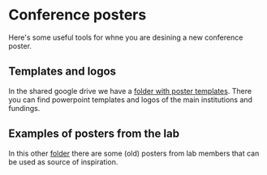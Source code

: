 # Conference posters
Here's some useful tools for whne you are desining a new conference poster. 

## Templates and logos
In the shared google drive we have a [folder with poster templates](https://drive.google.com/drive/folders/1e7-B4K2QuL-Q6hSJn0pEHg_Q7SgRSYad). 
There you can find powerpoint templates and logos of the main institutions and fundings. 

## Examples of posters from the lab
In this other [folder](https://drive.google.com/drive/folders/1s5D3lUjc_yjl-tU8ExhMbruQay83ggF8) there are some (old) posters from lab members that can be used as source of inspiration. 
